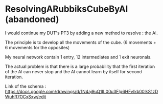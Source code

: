 # ResolvingARubbiksCubeByAI (abandoned)

I would continue my DUT's PT3 by adding a new method to resolve : the AI.

The principle is to develop all the movements of the cube. (6 movements + 6 movements for the opposites)

My neural network contain 1 entry, 12 intermediates and 1 exit neuronals.

The actual problem is that there is a large probability that the first iteration of the AI can never stop and the AI cannot learn by itself for second iteration.

Link of the schema : https://docs.google.com/drawings/d/1N4aj9uQ1IL00u3FIg6HFvIkb00lkS1zDWuhR7OCxSxw/edit
